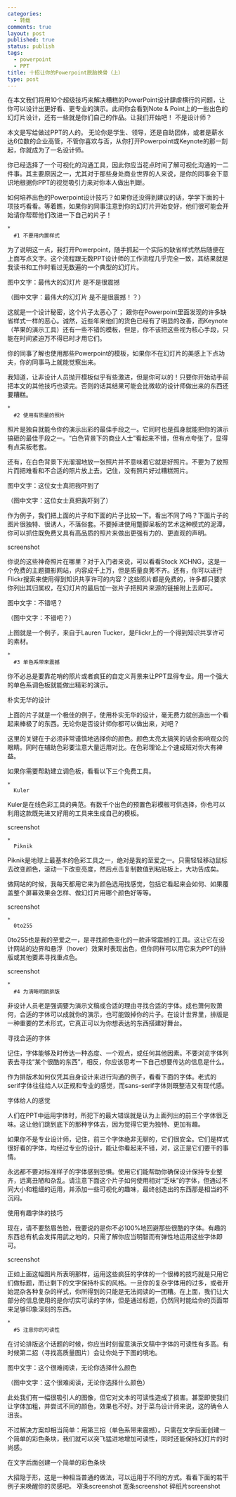 ```yaml
--- 
categories: 
  - 转载
comments: true
layout: post
published: true
status: publish
tags: 
  - powerpoint
  - PPT
title: 十招让你的Powerpoint脱胎换骨（上）
type: post
---
```

在本文我们将用10个超级技巧来解决糟糕的PowerPoint设计肆虐横行的问题，让你可以设计出更好看、更专业的演示。此间你会看到Note & Point上的一些出色的幻灯片设计，还有一些就是你们自己的作品。让我们开始吧！
不是设计师？

本文是写给做过PPT的人的。 无论你是学生、领导，还是自助团体，或者是薪水达6位数的企业高管，不管你喜欢与否，从你打开Powerpoint或Keynote的那一刻起，你就成为了一名设计师。

你已经选择了一个可视化的沟通工具，因此你应当花点时间了解可视化沟通的一二件事。其主要原因之一，尤其对于那些身处商业世界的人来说，是你的同事会下意识地根据你PPT的视觉吸引力来对你本人做出判断。

如何培养出色的Powerpoint设计技巧？如果你还没得到建议的话，学学下面的十项技巧看看。等着瞧，如果你的同事注意到你的幻灯片开始变好，他们很可能会开始请你帮帮他们改进一下自己的片子！
<!--more-->
    *
      #1 不要用内置样式

为了说明这一点，我打开Powerpoint，随手抓起一个实际的缺省样式然后随便在上面写点文字。这个流程跟无数PPT设计师的工作流程几乎完全一致，其结果就是我读书和工作时看过无数遍的一个典型的幻灯片。

图中文字：最伟大的幻灯片 是不是很震撼

（图中文字：最伟大的幻灯片 是不是很震撼！？）

这就是一个设计秘密，这个片子太恶心了； 跟你在Powerpoint里面发现的许多缺省样式一样的恶心。诚然，近些年来他们的货色已经有了明显的改善，而Keynote（苹果的演示工具）还有一些不错的模板，但是，你不该把这些视为核心手段，只能在时间紧迫万不得已时才用它们。

你的同事了解也使用那些Powerpoint的模板，如果你不在幻灯片的美感上下点功夫，你的同事马上就能觉察出来。

我知道，让非设计人员抛开模板似乎有些激进，但是你可以的！只要你开始动手前把本文的其他技巧也读完。否则的话其结果可能会比微软的设计师做出来的东西还要糟糕。

    *
      #2 使用有质量的照片

照片是独自就能令你的演示出彩的最佳手段之一。它同时也是孤身就能把你的演示搞砸的最佳手段之一。“白色背景下的商业人士”看起来不错，但有点夸张了，显得有点呆板老套。

还有，在白色背景下光溜溜地放一张照片并不意味着它就是好照片。不要为了放照片而把难看和不合适的照片放上去。记住，没有照片好过糟糕照片。

图中文字：这位女士真把我吓到了

（图中文字：这位女士真把我吓到了）

作为例子，我们把上面的片子和下面的片子比较一下。看出不同了吗？下面片子的图片很独特、很诱人，不落俗套。不要掉进使用蹩脚呆板的艺术这种模式的泥潭，你可以抓住既免费又具有高品质的照片来做出更强有力的、更直观的声明。

screenshot

你说的这些神奇照片在哪里？对于入门者来说，可以看看Stock XCHNG，这是一个免费的主题摄影网站，内容成千上万，但是质量良莠不齐。还有，你可以进行Flickr搜索来使用得到知识共享许可的内容？这些照片都是免费的，许多都只要求你列出其归属权，在幻灯片的最后加一张片子把照片来源的链接附上去即可。

图中文字：不错吧？

（图中文字：不错吧？）

上图就是一个例子，来自于Lauren Tucker，是Flickr上的一个得到知识共享许可的素材。

    *
      #3 单色系带来震撼

你不必总是要靠花哨的照片或者疯狂的自定义背景来让PPT显得专业。用一个强大的单色系调色板就能做出精彩的演示。

朴实无华的设计

上面的片子就是一个极佳的例子，使用朴实无华的设计，毫无费力就创造出一个看起来棒极了的东西。无论你是否设计师你都可以做出来，对吧？

这里的关键在于必须非常谨慎地选择你的颜色。颜色太亮太搞笑的话会影响观众的眼睛。同时在辅助色彩要注意大量运用对比。在色彩理论上个速成班对你大有裨益。

如果你需要帮助建立调色板，看看以下三个免费工具。

    *
      Kuler

Kuler是在线色彩工具的典范。有数千个出色的预置色彩模板可供选择，你也可以利用这款既先进又好用的工具来生成自己的模板。

screenshot

    *
      Piknik

Piknik是地球上最基本的色彩工具之一，绝对是我的至爱之一。只需轻轻移动鼠标去改变颜色，滚动一下改变亮度，然后点击复制数值到粘贴板上，大功告成矣。

做网站的时候，我每天都用它来为颜色选用找感觉，包括它看起来会如何、如果覆盖整个屏幕效果会怎样、做幻灯片用哪个颜色好等等。

screenshot

    *
      0to255

0to255也是我的至爱之一，是寻找颜色变化的一款非常震撼的工具。这让它在设计网站的边界和悬浮（hover）效果时表现出色，但你同样可以用它来为PPT的排版或其他要素寻找重点色。

screenshot

    *
      #4 为清晰明朗排版

非设计人员老是强调要为演示文稿或合适的理由寻找合适的字体。成也萧何败萧何，合适的字体可以成就你的演示，也可能毁掉你的片子。在设计世界里，排版是一种重要的艺术形式，它真正可以为你想表达的东西搭建好舞台。

寻找合适的字体

记住，字体能够及时传达一种态度、一个观点，或任何其他因素。不要浏览字体列表去寻找“某个很酷的东西”，相反，你应该思考一下自己想要传达的信息是什么。

作为排版术如何仅凭其自身设计来进行沟通的例子，看看下面的字体。老式的serif字体往往给人以正规和专业的感觉，而sans-serif字体则既整洁又有现代感。

字体给人的感觉

人们在PPT中运用字体时，所犯下的最大错误就是认为上面列出的前三个字体很乏味。这让他们跳到底下的那种字体去，因为觉得它更为独特、更加有趣。

如果你不是专业设计师，记住，前三个字体绝非无聊的，它们很安全。它们是样式很好看的字体，均经过专业的设计，能让你看起来不错，对，这正是它们要干的事情。

永远都不要对标准样子的字体感到恐惧。使用它们能帮助你确保设计保持专业整齐，远离丑陋和杂乱。请注意下面这个片子如何使用相对“乏味”的字体，但通过不同大小和粗细的运用，并添加一些可视化的趣味，最终创造出的东西那是相当的不沉闷。

使用有趣字体的技巧

现在，请不要愁眉苦脸，我要说的是你不必100%地回避那些很酷的字体。有趣的东西总有机会发挥用武之地的，只需了解你应当明智而有弹性地运用这些字体即可。

screenshot

正如上面这幅图片所表明那样，运用这些疯狂的字体的一个很棒的技巧就是只用它们做标题，而让剩下的文字保持朴实的风格。一旦你的复杂字体用的过多，或者开始混杂各种复杂的样式，你所得到的只能是无法阅读的一团糟。在上面，我们让大部分的信息使用的是你切实可读的字体，但是通过标题，仍然同时能给你的页面带来足够印象深刻的东西。

    *
      #5 注意你的可读性

在讨论排版这个话题的时候，你应当时刻留意演示文稿中字体的可读性有多高。有时候第二招（寻找高质量图片）会让你处于下图的境地。

图中文字：这个很难阅读，无论你选择什么颜色

（图中文字：这个很难阅读，无论你选择什么颜色）

此处我们有一幅很吸引人的图像，但它对文本的可读性造成了损害。甚至即使我们让字体加粗，并尝试不同的颜色，效果也不好。对于菜鸟设计师来说，这的确令人沮丧。

不过解决方案却相当简单：用第三招（单色系带来震撼）。只需在文字后面创建一个简单的彩色条块，我们就可以突飞猛进地增加可读性，同时还能保持幻灯片的时尚感。

在文字后面创建一个简单的彩色条块

大招隐于形，这是一种相当普通的做法，可以运用于不同的方式。看看下面的若干例子来唤醒你的灵感吧。
窄条screenshot
宽条screenshot
碎纸片screenshot

